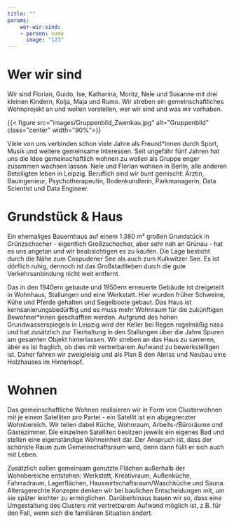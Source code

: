 ```yaml
---
title: ""
params:
    wer-wir-sind:
    - person: name
      image: "123"
---
```


# Wer wir sind

Wir sind Florian, Guido, Ise, Katharina, Moritz, Nele und Susanne mit drei kleinen Kindern, Kolja, Maja und Rumo.
Wir streben ein gemeinschaftliches Wohnprojekt an und wollen vorstellen, wer wir sind und was wir vorhaben.

{{< figure src="images/Gruppenbild_Zwenkau.jpg" alt="Gruppenbild" class="center" width="90%">}}

Viele von uns verbinden schon viele Jahre als Freund\*innen durch Sport, Musik und weitere gemeinsame Interessen. Seit ungefähr fünf Jahren hat uns die Idee gemeinschaftlich wohnen zu wollen als Gruppe enger zusammen wachsen lassen. Nele und Florian wohnen in Berlin, alle anderen Beteiligten leben in Leipzig. Beruflich sind wir bunt gemischt: Ärztin, Bauingenieur, Psychotherapeutin, Bodenkundlerin, Parkmanagerin, Data Scientist und Data Engineer. 


# Grundstück & Haus

Ein ehemaliges Bauernhaus auf einem 1.380 m² großen Grundstück in Grünzschocher - eigentlich Großzschocher, aber sehr nah an Grünau - hat es uns angetan und wir beabsichtigen es zu kaufen.
Die Lage besticht durch die Nähe zum Cospudener See als auch zum Kulkwitzer See. Es ist dörflich ruhig, dennoch ist das Großstadtleben durch die gute Verkehrsanbindung nicht weit entfernt. 

<!-- {{< figure src="images/Gruenzschocher_title_image.png" alt="Skizze des Langhauses" class="center" >}} -->

Das in den 1940ern gebaute und 1950ern erneuerte Gebäude ist dreigeteilt in Wohnhaus, Stallungen und eine Werkstatt. 
Hier wurden früher Schweine, Kühe und Pferde gehalten und Segelboote gebaut.
Das Haus ist kernsanierungsbedürftig und es muss mehr Wohnraum für die zukünftigen Bewohner\*innen geschafften werden.
Aufgrund des hohen Grundwasserspiegels in Leipzig wird der Keller bei Regen regelmäßig nass und hat zusätzlich zur Tierhaltung in den Stallungen über die Jahre Spuren am gesamten Objekt hinterlassen. 
Wir streben an das Haus zu sanieren, aber es ist fraglich, ob dies mit vertretbarem Aufwand zu bewerkstelligen ist. Daher fahren wir zweigleisig und als Plan B den Abriss und Neubau eine Holzhauses im Hinterkopf.

# Wohnen

Das gemeinschaftliche Wohnen realisieren wir in Form von Clusterwohnen mit je einem Satelliten pro Partei - ein Satellit ist ein abgegrenzter Wohnbereich. Wir teilen dabei Küche, Wohnraum, Arbeits-/Büroräume und Gästezimmer. Die einzelnen Satelliten besitzen jeweils ein eigenes Bad und stellen eine eigenständige Wohneinheit dar. Der Anspruch ist, dass der schönste Raum zum Gemeinschaftsraum wird, denn dann füllt er sich auch mit Leben.
 
Zusätzlich sollen gemeinsam genutzte Flächen außerhalb der Wohnbereiche entstehen: Werkstatt, Kreativraum, Außenküche, Fahrradraum, Lagerflächen, Hauswirtschaftsraum/Waschküche und Sauna.
Altersgerechte Konzepte denken wir bei baulichen Entscheidungen mit, um sie später leichter zu ermöglichen. Darüberhinaus bauen wir so, dass eine Umgestaltung des Clusters mit vertretbarem Aufwand möglich ist, z.B. für den Fall, wenn sich die familiären Situation ändert.




<!-- Hier noch etwas mehr zu uns: -->

<!--
{{< imageandtext image="images/Ise_Kolja_Rumo.jpeg" position="left" text="Ich bin Ise (37) und habe 2 Söhne (Kolja 4 Jahre und Rumo 1 Jahr) zusammen mit Moritz. Ich bin Kinder- und Jugendlichenpsychotherapeutin und zukünftig kann ich mir vorstellen im Großraum Leipzig in einer Praxis oder Klinik tätig zu sein. Ich bin gerne im  Freien mit den Kindern, fahre Fahrrad, liebe Schwimmen auch wenn der See und die Außentemperatur schon etwas kälter sind und genieße Abende mit Freunden und gutem Essen." >}}

{{< imageandtext image="images/Moritz_Kolja.jpg" position="right" text="Ich bin Moritz, Vater von Kolja und Rumo und wohne mit meiner Familie in Leipzig. Beruflich bin ich ausgebildeter Umweltwissenschaftler und arbeite als Data Engineer im Bereich der nachhaltigen Mobilität. Ich möchte gerne raus aus der Großstadt und dem isolierten Familienleben und gemeinschaftlich im Grünen leben ohne die städtischen Vorzügen gänzlich zu missen. Wenn ich nicht mit Care- oder Lohnarbeit beschäftigt bin, fahre ich gerne Fahrrad, koche (Kaffee) und genieße Zeit mit Freunden und Familie." >}}

{{< imageandtext image="images/Flo_Maja.jpg" position="left" text="Ich bin Flo und lebe mit meiner Freundin Nele und meiner Tochter Maja in Berlin Lichtenberg. So sehr ich das kulturelle Leben in der Großstadt schätze, zieht es mich spätestens seit der Geburt unserer Tochter in eine ruhigere und naturverbundenere Umgebung. Derzeit arbeite ich als Bauingenieur im Tierpark Berlin und erhoffe mir im Raum Leipzig eine ähnlich spannende Arbeit. Neben unserem Wohnprojekt wünsche ich mir noch etwas Zeit zum Fahrradfahren." >}}

{{< imageandtext image="images/Nele_Maja.jpg" position="right" text="Ich bin Nele und arbeite in Berlin als Parkmanagerin im Park am Gleisdreieck. Perspektivisch werde ich mir im Raum Leipzig eine neue Arbeitsstelle suchen. Hier bin ich auch bereit beruflich neue Wege einzuschlagen, wenn das notwendig ist. Derzeit bin ich noch in Elternzeit mit unserer Tochter Maja (1,5 Jahre). Grünzschocher ist für mich der Traum von Platz, Gemeinschaft und dem morgendlichen Kaffee im eigenen Garten. Mit der guten Anbindung an Leipzig hoffe ich auch vor Ort neue Kontakte zu knüpfen und Sportangebote wahrnehmen zu können. Ich mache gerne Musik, Sport im Team, Ausflüge in die Natur und in die Stadt für Kultur." >}}

{{< imageandtext image="images/Katha.jpeg" position="left" text="Ich bin Katha, arbeite als Assistenzärztin in Leipzig, absolviere meine Weiterbildung zur Hausärztin und träume ähnlich wie Ise von  einer eigenen Praxis. An Grünzschcher schätze ich den schönen, großen Garten, die Ruhe und die vielen Entfaltungsmöglichkeiten. Mit dem Wohnprojekt in Grünzschocher verbinde ich die Vision vom  gemeinschaftlichen Leben, dem Teilen von Ressourcen und dem Werkeln in Haus und Garten - bevor wir dann am Abend den Ausblick ins Grüne genießen. " >}}

{{< imageandtext image="images/Guido.jpg" position="right" text="Ich bin Guido, Ingenieur für regenerative Energietechnik  und widme mein berufliches Leben der Umsetzung der Energiewende. Zur Zeit beschäftige ich mich mit automatisiertem Handel von Strom aus erneuerbaren Anlagen und Batteriespeichern. Ich werkele auch gerne und  freue mich darauf uns eine nachhaltige Energieversorgung aufzubauen." >}}


{{< imageandtext image="images/Susanne.png" position="left" text="Ich bin Susanne, bin Bodenkundlerin mit einem Fokus auf Bodenkunde & Bodenschutz, singe in meiner Freizeit in einem Chor, reise am liebsten  per Fahrrad und verbringe viel Zeit an den Leipziger Seen - mit einem Buch in der Hängematte, aber auch das ganze Jahr über badend. Ich lebe seit fast zwanzig Jahren in WGs und kann es mir nicht vorstellen alleine zu wohnen. Im Wohnprojekt in der Neubauernstraße möchte ich langfristig in einer stabilen Gemeinschaft leben." >}}
-->

